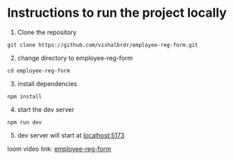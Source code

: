 # Instructions to run the project locally

1. Clone the repository

```
git clone https://github.com/vishalbrdr/employee-reg-form.git
```

2. change directory to employee-reg-form

```
cd employee-reg-form
```

3. install dependencies

```
npm install
```

4. start the dev server

```
npm run dev
```

5. dev server will start at [localhost:5173](http://localhost:5173/)

loom video link: [employee-reg-form](https://www.loom.com/share/38644aa8f3d9446c8bad1be63ff58266)